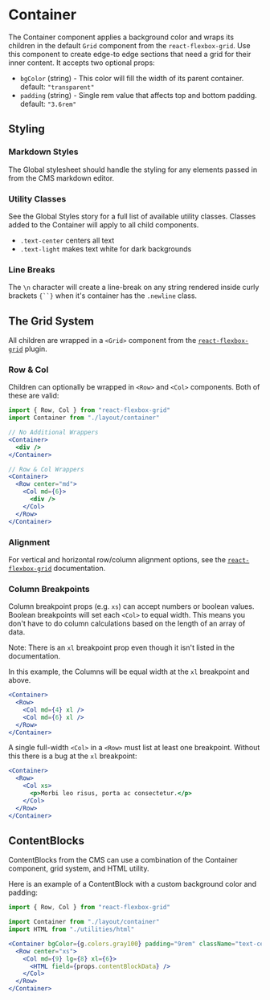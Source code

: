 # Container

The Container component applies a background color and wraps its children in the
default `Grid` component from the `react-flexbox-grid`. Use this component to
create edge-to edge sections that need a grid for their inner content. It
accepts two optional props:

- `bgColor` (string) - This color will fill the width of its parent container.
  default: `"transparent"`
- `padding` (string) - Single rem value that affects top and bottom padding.
  default: `"3.6rem"`

## Styling

### Markdown Styles

The Global stylesheet should handle the styling for any elements passed in from
the CMS markdown editor.

### Utility Classes

See the Global Styles story for a full list of available utility classes.
Classes added to the Container will apply to all child components.

- `.text-center` centers all text
- `.text-light` makes text white for dark backgrounds

### Line Breaks

The `\n` character will create a line-break on any string rendered inside curly
brackets ` {``} ` when it's container has the `.newline` class.

## The Grid System

All children are wrapped in a `<Grid>` component from the
[`react-flexbox-grid`](http://roylee0704.github.io/react-flexbox-grid/) plugin.

### Row & Col

Children can optionally be wrapped in `<Row>` and `<Col>` components. Both
of these are valid:

```jsx
import { Row, Col } from "react-flexbox-grid"
import Container from "./layout/container"

// No Additional Wrappers
<Container>
  <div />
</Container>

// Row & Col Wrappers
<Container>
  <Row center="md">
    <Col md={6}>
      <div />
    </Col>
  </Row>
</Container>
```

### Alignment

For vertical and horizontal row/column alignment options, see the
[`react-flexbox-grid`](http://roylee0704.github.io/react-flexbox-grid/)
documentation.

### Column Breakpoints

Column breakpoint props (e.g. `xs`) can accept numbers or boolean values.
Boolean breakpoints will set each `<Col>` to equal width. This means you don't
have to do column calculations based on the length of an array of data.

Note: There is an `xl` breakpoint prop even though it isn't listed in the
documentation.

In this example, the Columns will be equal width at the `xl` breakpoint and
above.

```jsx
<Container>
  <Row>
    <Col md={4} xl />
    <Col md={6} xl />
  </Row>
</Container>
```

A single full-width `<Col>` in a `<Row>` must list at least one breakpoint.
Without this there is a bug at the `xl` breakpoint:

```jsx
<Container>
  <Row>
    <Col xs>
      <p>Morbi leo risus, porta ac consectetur.</p>
    </Col>
  </Row>
</Container>
```

## ContentBlocks

ContentBlocks from the CMS can use a combination of the Container component,
grid system, and HTML utility.

Here is an example of a ContentBlock with a custom background color and padding:

```jsx
import { Row, Col } from "react-flexbox-grid"

import Container from "./layout/container"
import HTML from "./utilities/html"

<Container bgColor={g.colors.gray100} padding="9rem" className="text-centered">
  <Row center="xs">
    <Col md={9} lg={8} xl={6}>
      <HTML field={props.contentBlockData} />
    </Col>
  </Row>
</Container>
```
